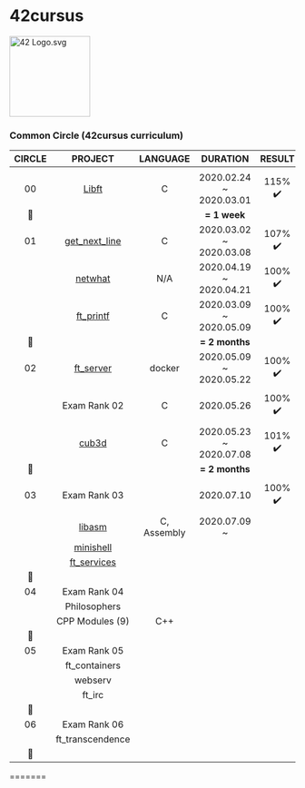 # 42cursus
<p><img src="https://upload.wikimedia.org/wikipedia/commons/8/8d/42_Logo.svg" alt="42 Logo.svg" width="142"></p> 

### Common Circle (42cursus curriculum)

|CIRCLE	|PROJECT							|LANGUAGE	|DURATION					|RESULT						|LEVEL			|
|:-:	|:--:								|:-:		|:--:						|:--:						|:--:			|
|		|									|			|							|							|				|
|00		|[Libft](./00-libft)				|C			|2020.02.24 ~ 2020.03.01	|115% :heavy_check_mark:	|level 1 - 03%	|
|:dizzy:|									|			|**= 1 week**				|							|				|
|01		|[get_next_line](./01-get_next_line)|C			|2020.03.02 ~ 2020.03.08	|107% :heavy_check_mark:	|level 1 - 45%	|
|		|[netwhat](./01-netwhat)			|N/A		|2020.04.19 ~ 2020.04.21	|100% :heavy_check_mark:	|level 1 - 66%	|
|		|[ft_printf](./01-ft_printf)		|C			|2020.03.09 ~ 2020.05.09	|100% :heavy_check_mark:	|level 2 - 02%	|
|:dizzy:|									|			|**= 2 months**				|							|				|
|02		|[ft_server](./02-ft_server)		|docker		|2020.05.09 ~ 2020.05.22	|100% :heavy_check_mark:	|level 2 - 30%	|
|		|Exam Rank 02						|C			|2020.05.26					|100% :heavy_check_mark:	|level 2 - 30%	|
|		|[cub3d](./02-cub3d)				|C			|2020.05.23 ~ 2020.07.08	|101% :heavy_check_mark:	|level 3 - 09%	|
|:dizzy:|									|			|**= 2 months**				|							|				|
|03		|Exam Rank 03						|			|2020.07.10					|100% :heavy_check_mark:	|level 3 - 09%	|
|		|[libasm](./03-libasm)				|C, Assembly|2020.07.09 ~				|							|				|
|		|[minishell](./03-minishell)		|			|							|							|				|
|		|[ft_services](./03-ft_services)	|			|							|							|				|
|:dizzy:|									|			|							|							|				|
|04		|Exam Rank 04						|			|							|							|				|
|		|Philosophers						|			|							|							|				|
|		|CPP Modules (9)					|C++		|							|							|				|
|:dizzy:|									|			|							|							|				|
|05		|Exam Rank 05						|			|							|							|				|
|		|ft_containers						|			|							|							|				|
|		|webserv							| 			|							|							|				|
|		|ft_irc								|			|							|							|				|
|:dizzy:|									|			|							|							|				|
|06		|Exam Rank 06						|			|							|							|				|
|		|ft_transcendence					|			|							|							|				|
|:dizzy:|									|			|							|							|				|
=======

